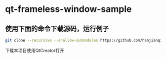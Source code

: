 # qt-frameless-window-sample

## 使用下面的命令下载源码，运行例子
```bash
git clone --recursive --shallow-submodules https://github.com/hanjianqiao/qt-frameless-window-sample.git
```

下载本项目使用QtCreator打开
